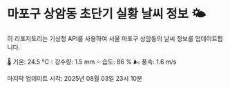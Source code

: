 
# 마포구 상암동 초단기 실황 날씨 정보 🌤️

이 리포지토리는 기상청 API를 사용하여 서울 마포구 상암동의 날씨 정보를 업데이트합니다. 

🌡️ 기온: 24.5 ℃
💧 강수량: 1.5 mm
💦 습도: 86 %
🌬️ 풍속: 1.6 m/s

마지막 업데이트 시각: 2025년 08월 03일 23시 10분    
